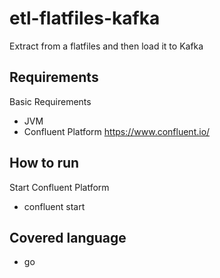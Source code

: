 # etl-flatfiles-kafka
Extract from a flatfiles and then load it to Kafka

## Requirements

Basic Requirements

- JVM
- Confluent Platform https://www.confluent.io/

## How to run

Start Confluent Platform

- confluent start

## Covered language
- go
